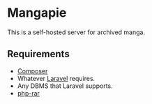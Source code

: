 # Mangapie

This is a self-hosted server for archived manga.

## Requirements

* [Composer](https://getcomposer.org/)
* Whatever [Laravel](https://laravel.com/docs/master/installation) requires.
* Any DBMS that Laravel supports.
* [php-rar](https://github.com/cataphract/php-rar)